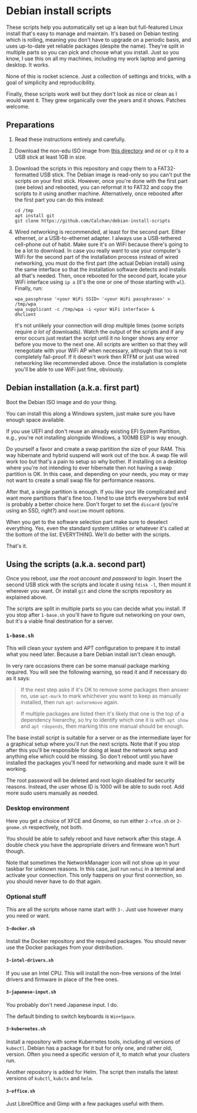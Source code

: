 # Debian install scripts

These scripts help you automatically set up a lean but full-featured Linux install that's easy to
manage and maintain. It's based on Debian testing which is rolling, meaning you don't have to
upgrade on a periodic basis, and uses up-to-date yet reliable packages (despite the name). They're
split in multiple parts so you can pick and choose what you install. Just so you know, I use this on
all my machines, including my work laptop and gaming desktop. It works.

None of this is rocket science. Just a collection of settings and tricks, with a goal of simplicity
and reproducibility.

Finally, these scripts work well but they don't look as nice or clean as I would want it. They grew
organically over the years and it shows. Patches welcome.


## Preparations

1. Read these instructions entirely and carefully.

2. Download the non-edu ISO image from
[this directory](https://cdimage.debian.org/cdimage/unofficial/non-free/cd-including-firmware/current/amd64/iso-cd/)
and `dd` or `cp` it to a USB stick at least 1GB in size.

3. Download the scripts in this repository and copy them to a FAT32-formatted USB stick. The Debian
   image is read-only so you can't put the scripts on your first stick. However, once you're done
   with the first part (see below) and rebooted, you can reformat it to FAT32 and copy the scripts
   to it using another machine. Alternatively, once rebooted after the first part you can do this
   instead:
   ```
   cd /tmp
   apt install git
   git clone https://github.com/Calchan/debian-install-scripts
   ```

4. Wired networking is recommended, at least for the second part. Either ethernet, or a
   USB-to-ethernet adapter. I always use a USB-tethered cell-phone out of habit. Make sure it's on
   WiFi because there's going to be a lot to download. In case you really want to use your
   computer's WiFi for the second part of the installation process instead of wired networking, you
   must do the first part (the actual Debian install) using the same interface so that the
   installation software detects and installs all that's needed. Then, once rebooted for the second
   part, locate your WiFi interface using `ip a` (it's the one or one of those starting with `wl`).
   Finally, run:
   ```
   wpa_passphrase '<your WiFi SSID> '<your WiFi passphrase>' > /tmp/wpa
   wpa_supplicant -c /tmp/wpa -i <your WiFi interface> &
   dhclient
   ```
   It's not unlikely your connection will drop multiple times (some scripts require _a lot of_
   downloads). Watch the output of the scripts and if any error occurs just restart the script until
   it no longer shows any error before you move to the next one. All scripts are written so that
   they will renegotiate with your WiFi AP when necessary, although that too is not completely
   fail-proof.
   If it doesn't work then RTFM or just use wired networking like recommended above. Once the
   installation is complete you'll be able to use WiFi just fine, obviously.


## Debian installation (a.k.a. first part)

Boot the Debian ISO image and do your thing.

You can install this along a Windows system, just make sure you have enough space available.

If you use UEFI and don't reuse an already existing EFI System Partition, e.g., you're not
installing alongside Windows, a 100MB ESP is way enough.

Do yourself a favor and create a swap partition the size of your RAM. This way hibernate and hybrid
suspend will work out of the box. A swap file will work too but that's a pain to setup so why
bother. If installing on a desktop where you're not intending to ever hibernate then not having a
swap partition is OK. In this case, and depending on your needs, you may or may not want to create a
small swap file for performance reasons.

After that, a single partition is enough. If you like your life complicated and want more partitions
that's fine too. I tend to use btrfs everywhere but ext4 is probably a better choice here. Don't
forget to set the `discard` (you're using an SSD, right?) and `noatime` mount options.

When you get to the software selection part make sure to deselect everything. Yes, even the standard
system utilities or whatever it's called at the bottom of the list. EVERYTHING. We'll do better with
the scripts.

That's it.


## Using the scripts (a.k.a. second part)

Once you reboot, _use the root account and password to login_. Insert the second USB stick with the
scripts and locate it using `fdisk -l`, then mount it wherever you want. Or install `git` and clone
the scripts repository as explained above.

The scripts are split in multiple parts so you can decide what you install. If you stop after
`1-base.sh` you'll have to figure out networking on your own, but it's a viable final destination
for a server.


### `1-base.sh`

This will clean your system and APT configuration to prepare it to install what you need later.
Because a bare Debian install isn't clean enough.

In very rare occasions there can be some manual package marking required. You will see the following
warning, so read it and if necessary do as it says:

> If the next step asks if it's OK to remove some packages then answer no, use `apt-mark` to mark
  whichever you want to keep as manually installed, then run `apt-autoremove` again.
>
> If multiple packages are listed then it's likely that one is the top of a dependency hierarchy, so
  try to identify which one it is with `apt show` and `apt rdepends`, then marking this one manual
  should be enough.

The base install script is suitable for a server or as the intermediate layer for a graphical setup
where you'll run the next scripts. Note that if you stop after this you'll be responsible for doing
at least the network setup and anything else which could be missing. So don't reboot until you have
installed the packages you'll need for networking and made sure it will be working.

The root password will be deleted and root login disabled for security reasons. Instead, the user
whose ID is 1000 will be able to sudo root. Add more sudo users manually as needed.


### Desktop environment

Here you get a choice of XFCE and Gnome, so run either `2-xfce.sh` or `2-gnome.sh` respectively, not
both.

You should be able to safely reboot and have network after this stage. A double check you have the
appropriate drivers and firmware won't hurt though.

Note that sometimes the NetworkManager icon will not show up in your taskbar for unknown reasons. In
this case, just run `nmtui` in a terminal and activate your connection. This only happens on your
first connection, so you should never have to do that again.


### Optional stuff

This are all the scripts whose name start with `3-`. Just use however many you need or want.


#### `3-docker.sh`

Install the Docker repository and the required packages. You should never use the Docker packages
from your distribution.


#### `3-intel-drivers.sh`

If you use an Intel CPU. This will install the non-free versions of the Intel drivers and firmware
in place of the free ones.


#### `3-japanese-input.sh`

You probably don't need Japanese input. I do.

The default binding to switch keyboards is `Win+Space`.


#### `3-kubernetes.sh`

Install a repository with some Kubernetes tools, including all versions of `kubectl`. Debian has a
package for it but for only one, and rather old, version. Often you need a specific version of it,
to match what your clusters run.

Another repository is added for Helm. The script then installs the latest versions of `kubctl`,
`kubctx` and `helm`.


#### `3-office.sh`

Just LibreOffice and Gimp with a few packages useful with them.
